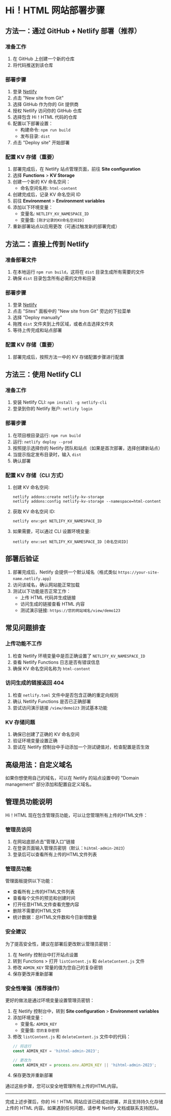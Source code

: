 # Hi！HTML 网站部署步骤

## 方法一：通过 GitHub + Netlify 部署（推荐）

### 准备工作
1. 在 GitHub 上创建一个新的仓库
2. 将代码推送到该仓库

### 部署步骤
1. 登录 [Netlify](https://app.netlify.com/)
2. 点击 "New site from Git"
3. 选择 GitHub 作为你的 Git 提供商
4. 授权 Netlify 访问你的 GitHub 仓库
5. 选择包含 Hi！HTML 代码的仓库
6. 配置以下部署设置：
   - 构建命令: `npm run build`
   - 发布目录: `dist`
7. 点击 "Deploy site" 开始部署

### 配置 KV 存储（重要）
1. 部署完成后，在 Netlify 站点管理页面，前往 **Site configuration**
2. 选择 **Functions** > **KV Storage**
3. 创建一个新的 KV 命名空间：
   - 命名空间名称: `html-content`
4. 创建完成后，记录 KV 命名空间 ID
5. 前往 **Environment** > **Environment variables**
6. 添加以下环境变量：
   - 变量名: `NETLIFY_KV_NAMESPACE_ID`
   - 变量值: `[刚才记录的KV命名空间ID]`
7. 重新部署站点以应用更改（可通过触发新的部署完成）

## 方法二：直接上传到 Netlify

### 准备部署文件
1. 在本地运行 `npm run build`，这将在 `dist` 目录生成所有需要的文件
2. 确保 `dist` 目录包含所有必需的文件和目录

### 部署步骤
1. 登录 [Netlify](https://app.netlify.com/)
2. 点击 "Sites" 面板中的 "New site from Git" 旁边的下拉菜单
3. 选择 "Deploy manually"
4. 拖拽 `dist` 文件夹到上传区域，或者点击选择文件夹
5. 等待上传完成和站点部署

### 配置 KV 存储（重要）
1. 部署完成后，按照方法一中的 KV 存储配置步骤进行配置

## 方法三：使用 Netlify CLI

### 准备工作
1. 安装 Netlify CLI: `npm install -g netlify-cli`
2. 登录到你的 Netlify 账户: `netlify login`

### 部署步骤
1. 在项目根目录运行: `npm run build`
2. 运行: `netlify deploy --prod`
3. 按照提示选择你的 Netlify 团队和站点（如果是首次部署，选择创建新站点）
4. 当提示指定发布目录时，输入 `dist`
5. 确认部署

### 配置 KV 存储（CLI 方式）
1. 创建 KV 命名空间:
   ```
   netlify addons:create netlify-kv-storage
   netlify addons:config netlify-kv-storage --namespace=html-content
   ```
2. 获取 KV 命名空间 ID:
   ```
   netlify env:get NETLIFY_KV_NAMESPACE_ID
   ```
3. 如果需要，可以通过 CLI 设置环境变量:
   ```
   netlify env:set NETLIFY_KV_NAMESPACE_ID [命名空间ID]
   ```

## 部署后验证

1. 部署完成后，Netlify 会提供一个默认域名（格式类似 `https://your-site-name.netlify.app`）
2. 访问该域名，确认网站能正常加载
3. 测试以下功能是否正常工作：
   - 上传 HTML 代码并生成链接
   - 访问生成的链接查看 HTML 内容
   - 测试演示链接: `https://您的网站域名/view/demo123`

## 常见问题排查

### 上传功能不工作
1. 检查 Netlify 环境变量中是否正确设置了 `NETLIFY_KV_NAMESPACE_ID`
2. 查看 Netlify Functions 日志是否有错误信息
3. 确保 KV 命名空间名称为 `html-content`

### 访问生成的链接返回 404
1. 检查 `netlify.toml` 文件中是否包含正确的重定向规则
2. 确认 Netlify Functions 是否已正确部署
3. 尝试访问演示链接 `/view/demo123` 测试基本功能

### KV 存储问题
1. 确保已创建了正确的 KV 命名空间
2. 验证环境变量设置正确
3. 尝试在 Netlify 控制台中手动添加一个测试键值对，检查配置是否生效

## 高级用法：自定义域名

如果你想使用自己的域名，可以在 Netlify 的站点设置中的 "Domain management" 部分添加和配置自定义域名。

## 管理员功能说明

Hi！HTML 现在包含管理员功能，可以让您管理所有上传的HTML文件：

### 管理员访问

1. 在网站底部点击"管理入口"链接
2. 在登录页面输入管理员密钥（默认：`hihtml-admin-2023`）
3. 登录后可以查看所有上传的HTML文件列表

### 管理员功能

管理面板提供以下功能：

- 查看所有上传的HTML文件列表
- 查看每个文件的预览和创建时间
- 打开任意HTML文件查看完整内容
- 删除不需要的HTML文件
- 统计数据：总HTML文件数和今日新增数量

### 安全建议

为了提高安全性，建议在部署后更改默认管理员密钥：

1. 在 Netlify 控制台中打开站点设置
2. 转到 Functions > 打开 `listContent.js` 和 `deleteContent.js` 文件
3. 修改 `ADMIN_KEY` 常量的值为您自己的复杂密钥
4. 保存更改并重新部署

### 安全性增强（推荐操作）

更好的做法是通过环境变量设置管理员密钥：

1. 在 Netlify 控制台中，转到 **Site configuration** > **Environment variables**
2. 添加环境变量：
   - 变量名: `ADMIN_KEY`
   - 变量值: `您的复杂密钥`
3. 修改 `listContent.js` 和 `deleteContent.js` 文件中的代码：
   ```javascript
   // 将这行
   const ADMIN_KEY = 'hihtml-admin-2023';
   
   // 更改为
   const ADMIN_KEY = process.env.ADMIN_KEY || 'hihtml-admin-2023';
   ```
4. 保存更改并重新部署

通过这些步骤，您可以安全地管理所有上传的HTML内容。

---

完成上述步骤后，你的 Hi！HTML 网站应该已经成功部署，并且支持持久化存储上传的 HTML 内容。如果遇到任何问题，请参考 Netlify 文档或联系支持团队。 